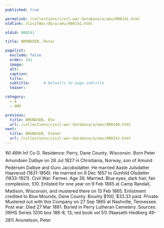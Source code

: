 ```yaml
---
published: true

permalink: /collections/civil-war-database/a/amu/000141.html
oldlink: /CivilWar/db/a/amu/000141.html

oldid: 000141

title: AMUNDSEN, Peter

pagelist:
  exclude: false
  order: 141
  image: 
  alt:
  caption:
  title:
  subtitle:      # Defaults to page subtitle
  teaser:

category: 
  - A 
  - AMU

previous:
  title: AMUNDSEN, Ole
  url: /collections/civil-war-database/a/amu/000140.html  
next:
  title: AMUNDSEN, Stener
  url: /collections/civil-war-database/a/amu/000142.html   
---
```

WI 46th Inf Co G. Residence: Perry, Dane County, Wisconsin. Born &#147;Peter Amundsen Dalbye&#148; on 28 Jul 1827 in Christiania, Norway, son of Amund Pedersen Dalbye and Guro Jacobsdatter. He married Aaste Julsdatter Haaverud (1831-1856). He married on 9 Dec 1857 to Gunhild Olsdatter (1833-1921). Civil War: Farmer. Age 39. Married. Blue eyes, dark hair, fair complexion, 5&#146;10&#148;. Enlisted for one year on 9 Feb 1865 at Camp Randall, Madison, Wisconsin, and mustered there on 13 Feb 1865. Enlistment credited to Blue Mounds, Dane County. Bounty $100, $33.33 paid. Private. Mustered out with this Company on 27 Sep 1865 at Nashville, Tennessee. Post war: Died 27 Mar 1881. Buried in Perry Lutheran Cemetery. Sources: (WHS Series 1200 box 186-8, 13; red book vol 51) (Naeseth-Hedberg &#146;49-281) &#147;Anunetson, Peter&#148;